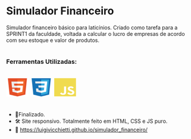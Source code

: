 # Simulador Financeiro

Simulador financeiro básico para laticínios. Criado como tarefa para a SPRINT1 da faculdade, voltada a calcular o lucro de empresas de acordo com seu estoque e valor de produtos.

#

### Ferramentas Utilizadas:
<br>

<div align="left">
   <img align="center" alt="Luigi-HTML" height="50" width="60" src="https://raw.githubusercontent.com/devicons/devicon/master/icons/html5/html5-original.svg">
  <img align="center" alt="Luigi-CSS" height="50" width="60" src="https://raw.githubusercontent.com/devicons/devicon/master/icons/css3/css3-original.svg">
  <img align="center" alt="Luigi-Js" height="50" width="60" src="https://raw.githubusercontent.com/devicons/devicon/master/icons/javascript/javascript-plain.svg">
</div>

#

- 📌Finalizado.
- 🛠 Site responsivo. Totalmente feito em HTML, CSS e JS puro.
- 🔗 https://luigivicchietti.github.io/simulador_financeiro/